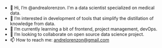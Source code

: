 - 👋 Hi, I’m @andrealorenzon. I'm a data scientist specialized on medical data.
- 👀 I’m interested in development of tools that simplify the distillation of knowledge from data.
- 🌱 I’m currently learning a bit of frontend, project management, devOps.
- 💞️ I’m looking to collaborate on open source data science project.
- 📫 How to reach me: andrelorenzon@gmail.com

<!---
andrealorenzon/andrealorenzon is a ✨ special ✨ repository because its `README.md` (this file) appears on your GitHub profile.
You can click the Preview link to take a look at your changes.
--->
